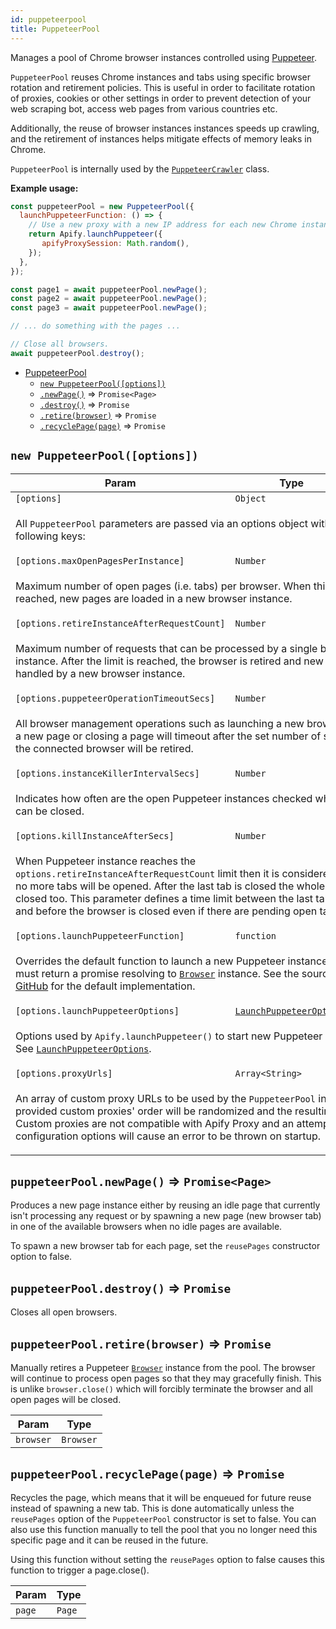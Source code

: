 ```yaml
---
id: puppeteerpool
title: PuppeteerPool
---
```

<a name="PuppeteerPool"></a>

Manages a pool of Chrome browser instances controlled using
<a href="https://github.com/GoogleChrome/puppeteer" target="_blank">Puppeteer</a>.

`PuppeteerPool` reuses Chrome instances and tabs using specific browser rotation and retirement policies.
This is useful in order to facilitate rotation of proxies, cookies
or other settings in order to prevent detection of your web scraping bot,
access web pages from various countries etc.

Additionally, the reuse of browser instances instances speeds up crawling,
and the retirement of instances helps mitigate effects of memory leaks in Chrome.

`PuppeteerPool` is internally used by the [`PuppeteerCrawler`](puppeteercrawler) class.

**Example usage:**

```javascript
const puppeteerPool = new PuppeteerPool({
  launchPuppeteerFunction: () => {
    // Use a new proxy with a new IP address for each new Chrome instance
    return Apify.launchPuppeteer({
       apifyProxySession: Math.random(),
    });
  },
});

const page1 = await puppeteerPool.newPage();
const page2 = await puppeteerPool.newPage();
const page3 = await puppeteerPool.newPage();

// ... do something with the pages ...

// Close all browsers.
await puppeteerPool.destroy();
```


* [PuppeteerPool](puppeteerpool)
    * [`new PuppeteerPool([options])`](#new_PuppeteerPool_new)
    * [`.newPage()`](#PuppeteerPool+newPage) ⇒ <code>Promise&lt;Page&gt;</code>
    * [`.destroy()`](#PuppeteerPool+destroy) ⇒ <code>Promise</code>
    * [`.retire(browser)`](#PuppeteerPool+retire) ⇒ <code>Promise</code>
    * [`.recyclePage(page)`](#PuppeteerPool+recyclePage) ⇒ <code>Promise</code>

<a name="new_PuppeteerPool_new"></a>

## `new PuppeteerPool([options])`
<table>
<thead>
<tr>
<th>Param</th><th>Type</th><th>Default</th>
</tr>
</thead>
<tbody>
<tr>
<td><code>[options]</code></td><td><code>Object</code></td><td></td>
</tr>
<tr>
<td colspan="3"><p>All <code>PuppeteerPool</code> parameters are passed
  via an options object with the following keys:</p>
</td></tr><tr>
<td><code>[options.maxOpenPagesPerInstance]</code></td><td><code>Number</code></td><td><code>50</code></td>
</tr>
<tr>
<td colspan="3"><p>Maximum number of open pages (i.e. tabs) per browser. When this limit is reached, new pages are loaded in a new browser instance.</p>
</td></tr><tr>
<td><code>[options.retireInstanceAfterRequestCount]</code></td><td><code>Number</code></td><td><code>100</code></td>
</tr>
<tr>
<td colspan="3"><p>Maximum number of requests that can be processed by a single browser instance.
  After the limit is reached, the browser is retired and new requests are
  handled by a new browser instance.</p>
</td></tr><tr>
<td><code>[options.puppeteerOperationTimeoutSecs]</code></td><td><code>Number</code></td><td><code>15</code></td>
</tr>
<tr>
<td colspan="3"><p>All browser management operations such as launching a new browser, opening a new page
  or closing a page will timeout after the set number of seconds and the connected
  browser will be retired.</p>
</td></tr><tr>
<td><code>[options.instanceKillerIntervalSecs]</code></td><td><code>Number</code></td><td><code>60</code></td>
</tr>
<tr>
<td colspan="3"><p>Indicates how often are the open Puppeteer instances checked whether they can be closed.</p>
</td></tr><tr>
<td><code>[options.killInstanceAfterSecs]</code></td><td><code>Number</code></td><td><code>300</code></td>
</tr>
<tr>
<td colspan="3"><p>When Puppeteer instance reaches the <code>options.retireInstanceAfterRequestCount</code> limit then
  it is considered retired and no more tabs will be opened. After the last tab is closed the
  whole browser is closed too. This parameter defines a time limit between the last tab was opened and
  before the browser is closed even if there are pending open tabs.</p>
</td></tr><tr>
<td><code>[options.launchPuppeteerFunction]</code></td><td><code>function</code></td><td></td>
</tr>
<tr>
<td colspan="3"><p>Overrides the default function to launch a new Puppeteer instance.
  The function must return a promise resolving to
  <a href="https://github.com/GoogleChrome/puppeteer/blob/master/docs/api.md#class-browser"><code>Browser</code></a> instance.
  See the source code on
  <a href="https://github.com/apifytech/apify-js/blob/master/src/puppeteer_pool.js#L28" target="_blank">GitHub</a>
  for the default implementation.</p>
</td></tr><tr>
<td><code>[options.launchPuppeteerOptions]</code></td><td><code><a href="../typedefs/launchpuppeteeroptions">LaunchPuppeteerOptions</a></code></td><td></td>
</tr>
<tr>
<td colspan="3"><p>Options used by <code>Apify.launchPuppeteer()</code> to start new Puppeteer instances.
  See <a href="../typedefs/launchpuppeteeroptions"><code>LaunchPuppeteerOptions</code></a>.</p>
</td></tr><tr>
<td><code>[options.proxyUrls]</code></td><td><code>Array&lt;String&gt;</code></td><td></td>
</tr>
<tr>
<td colspan="3"><p>An array of custom proxy URLs to be used by the <code>PuppeteerPool</code> instance.
  The provided custom proxies&#39; order will be randomized and the resulting list rotated.
  Custom proxies are not compatible with Apify Proxy and an attempt to use both
  configuration options will cause an error to be thrown on startup.</p>
</td></tr></tbody>
</table>
<a name="PuppeteerPool+newPage"></a>

## `puppeteerPool.newPage()` ⇒ <code>Promise&lt;Page&gt;</code>
Produces a new page instance either by reusing an idle page that currently isn't processing
any request or by spawning a new page (new browser tab) in one of the available
browsers when no idle pages are available.

To spawn a new browser tab for each page, set the `reusePages` constructor option to false.

<a name="PuppeteerPool+destroy"></a>

## `puppeteerPool.destroy()` ⇒ <code>Promise</code>
Closes all open browsers.

<a name="PuppeteerPool+retire"></a>

## `puppeteerPool.retire(browser)` ⇒ <code>Promise</code>
Manually retires a Puppeteer
<a href="https://pptr.dev/#?product=Puppeteer&show=api-class-browser" target="_blank"><code>Browser</code></a>
instance from the pool. The browser will continue to process open pages so that they may gracefully finish.
This is unlike `browser.close()` which will forcibly terminate the browser and all open pages will be closed.

<table>
<thead>
<tr>
<th>Param</th><th>Type</th>
</tr>
</thead>
<tbody>
<tr>
<td><code>browser</code></td><td><code>Browser</code></td>
</tr>
<tr>
</tr></tbody>
</table>
<a name="PuppeteerPool+recyclePage"></a>

## `puppeteerPool.recyclePage(page)` ⇒ <code>Promise</code>
Recycles the page, which means that it will be enqueued for future reuse
instead of spawning a new tab. This is done automatically unless the `reusePages`
option of the `PuppeteerPool` constructor is set to false. You can also use this
function manually to tell the pool that you no longer need this specific page
and it can be reused in the future.

Using this function without setting the `reusePages` option to false causes
this function to trigger a page.close().

<table>
<thead>
<tr>
<th>Param</th><th>Type</th>
</tr>
</thead>
<tbody>
<tr>
<td><code>page</code></td><td><code>Page</code></td>
</tr>
<tr>
</tr></tbody>
</table>
